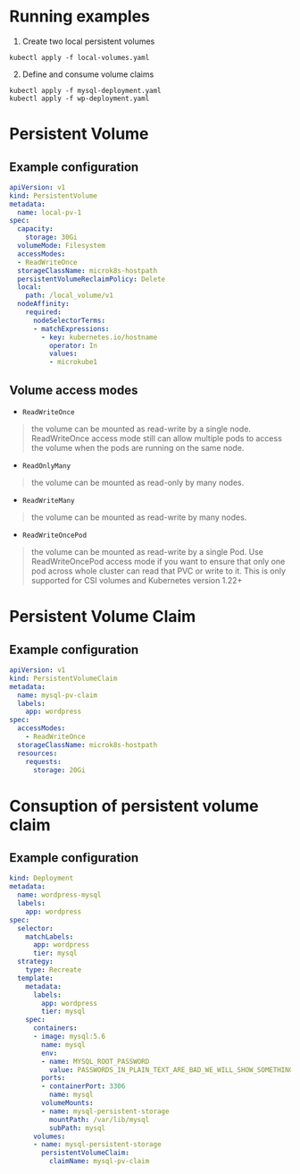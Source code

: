 # Running examples

1. Create two local persistent volumes

```
kubectl apply -f local-volumes.yaml
```

2. Define and consume volume claims

```
kubectl apply -f mysql-deployment.yaml
kubectl apply -f wp-deployment.yaml
```

# Persistent Volume

## Example configuration

```yml
apiVersion: v1
kind: PersistentVolume
metadata:
  name: local-pv-1
spec:
  capacity:
    storage: 30Gi
  volumeMode: Filesystem
  accessModes:
  - ReadWriteOnce
  storageClassName: microk8s-hostpath
  persistentVolumeReclaimPolicy: Delete
  local:
    path: /local_volume/v1
  nodeAffinity:
    required:
      nodeSelectorTerms:
      - matchExpressions:
        - key: kubernetes.io/hostname
          operator: In
          values:
          - microkube1
```


## Volume access modes

* `ReadWriteOnce`
> the volume can be mounted as read-write by a single node. ReadWriteOnce access mode still can 
> allow multiple pods to access the volume when the pods are running on the same node.

* `ReadOnlyMany`
> the volume can be mounted as read-only by many nodes.

* `ReadWriteMany`
> the volume can be mounted as read-write by many nodes.

* `ReadWriteOncePod`
> the volume can be mounted as read-write by a single Pod. Use ReadWriteOncePod access mode if you want to ensure that only one pod across whole cluster can read that PVC or write to it. This is only supported for CSI volumes and Kubernetes version 1.22+


# Persistent Volume Claim

## Example configuration

```yml
apiVersion: v1
kind: PersistentVolumeClaim
metadata:
  name: mysql-pv-claim
  labels:
    app: wordpress
spec:
  accessModes:
    - ReadWriteOnce
  storageClassName: microk8s-hostpath
  resources:
    requests:
      storage: 20Gi
```

# Consuption of persistent volume claim

## Example configuration
```yml
kind: Deployment
metadata:
  name: wordpress-mysql
  labels:
    app: wordpress
spec:
  selector:
    matchLabels:
      app: wordpress
      tier: mysql
  strategy:
    type: Recreate
  template:
    metadata:
      labels:
        app: wordpress
        tier: mysql
    spec:
      containers:
      - image: mysql:5.6
        name: mysql
        env:
        - name: MYSQL_ROOT_PASSWORD
          value: PASSWORDS_IN_PLAIN_TEXT_ARE_BAD_WE_WILL_SHOW_SOMETHING_MORE_SECURE_LATER
        ports:
        - containerPort: 3306
          name: mysql
        volumeMounts:
        - name: mysql-persistent-storage
          mountPath: /var/lib/mysql
          subPath: mysql
      volumes:
      - name: mysql-persistent-storage
        persistentVolumeClaim:
          claimName: mysql-pv-claim
```